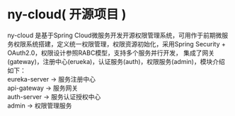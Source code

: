 # ny-cloud( 开源项目 )

ny-cloud 是基于Spring Cloud微服务开发开源权限管理系统，可用作于前期微服务权限系统搭建，定义统一权限管理，权限资源初始化，采用Spring Security + OAuth2.0，权限设计参照RABC模型，支持多个服务并行开发， 集成了网关(gateway)，注册中心(erueka)，认证服务(auth)，权限服务(admin)，模块介绍如下：<br>
eureka-server ->  服务注册中心<br>
api-gateway -> 服务网关<br>
auth-server -> 服务认证授权中心<br>
admin ->  权限管理服务<br>


